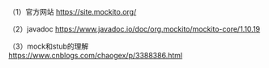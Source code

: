 （1）官方网站
https://site.mockito.org/

（2）javadoc 
https://www.javadoc.io/doc/org.mockito/mockito-core/1.10.19

（3）mock和stub的理解
https://www.cnblogs.com/chaogex/p/3388386.html